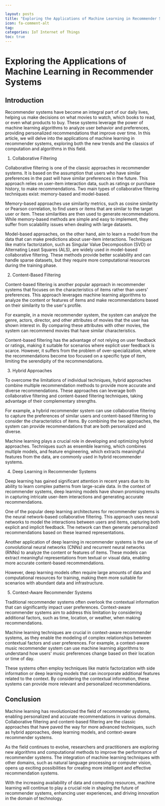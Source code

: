 ```yaml
---

layout: posts
title: "Exploring the Applications of Machine Learning in Recommender Systems"
icon: fa-comment-alt
tag:      
categories: IoT Internet of Things
toc: true
---
```




# Exploring the Applications of Machine Learning in Recommender Systems

## Introduction

Recommender systems have become an integral part of our daily lives, helping us make decisions on what movies to watch, which books to read, or even what products to buy. These systems leverage the power of machine learning algorithms to analyze user behavior and preferences, providing personalized recommendations that improve over time. In this article, we will delve into the applications of machine learning in recommender systems, exploring both the new trends and the classics of computation and algorithms in this field.

1. Collaborative Filtering

Collaborative filtering is one of the classic approaches in recommender systems. It is based on the assumption that users who have similar preferences in the past will have similar preferences in the future. This approach relies on user-item interaction data, such as ratings or purchase history, to make recommendations. Two main types of collaborative filtering techniques exist: memory-based and model-based.

Memory-based approaches use similarity metrics, such as cosine similarity or Pearson correlation, to find users or items that are similar to the target user or item. These similarities are then used to generate recommendations. While memory-based methods are simple and easy to implement, they suffer from scalability issues when dealing with large datasets.

Model-based approaches, on the other hand, aim to learn a model from the data that can make predictions about user-item interactions. Techniques like matrix factorization, such as Singular Value Decomposition (SVD) or Alternating Least Squares (ALS), are widely used in model-based collaborative filtering. These methods provide better scalability and can handle sparse datasets, but they require more computational resources during the training phase.

2. Content-Based Filtering

Content-based filtering is another popular approach in recommender systems that focuses on the characteristics of items rather than users' preferences. This approach leverages machine learning algorithms to analyze the content or features of items and make recommendations based on their similarity to the user's profile.

For example, in a movie recommender system, the system can analyze the genre, actors, director, and other attributes of movies that the user has shown interest in. By comparing these attributes with other movies, the system can recommend movies that have similar characteristics.

Content-based filtering has the advantage of not relying on user feedback or ratings, making it suitable for scenarios where explicit user feedback is scarce. However, it suffers from the problem of over-specialization, where the recommendations become too focused on a specific type of item, limiting the serendipity of the recommendations.

3. Hybrid Approaches

To overcome the limitations of individual techniques, hybrid approaches combine multiple recommendation methods to provide more accurate and diverse recommendations. These approaches can leverage both collaborative filtering and content-based filtering techniques, taking advantage of their complementary strengths.

For example, a hybrid recommender system can use collaborative filtering to capture the preferences of similar users and content-based filtering to consider the characteristics of items. By combining the two approaches, the system can provide recommendations that are both personalized and diverse.

Machine learning plays a crucial role in developing and optimizing hybrid approaches. Techniques such as ensemble learning, which combines multiple models, and feature engineering, which extracts meaningful features from the data, are commonly used in hybrid recommender systems.

4. Deep Learning in Recommender Systems

Deep learning has gained significant attention in recent years due to its ability to learn complex patterns from large-scale data. In the context of recommender systems, deep learning models have shown promising results in capturing intricate user-item interactions and generating accurate recommendations.

One of the popular deep learning architectures for recommender systems is the neural network-based collaborative filtering. This approach uses neural networks to model the interactions between users and items, capturing both explicit and implicit feedback. The network can then generate personalized recommendations based on these learned representations.

Another application of deep learning in recommender systems is the use of convolutional neural networks (CNNs) and recurrent neural networks (RNNs) to analyze the content or features of items. These models can extract meaningful representations from textual or visual data, enabling more accurate content-based recommendations.

However, deep learning models often require large amounts of data and computational resources for training, making them more suitable for scenarios with abundant data and infrastructure.

5. Context-Aware Recommender Systems

Traditional recommender systems often overlook the contextual information that can significantly impact user preferences. Context-aware recommender systems aim to address this limitation by considering additional factors, such as time, location, or weather, when making recommendations.

Machine learning techniques are crucial in context-aware recommender systems, as they enable the modeling of complex relationships between contextual factors and user preferences. For example, a context-aware music recommender system can use machine learning algorithms to understand how users' music preferences change based on their location or time of day.

These systems often employ techniques like matrix factorization with side information or deep learning models that can incorporate additional features related to the context. By considering the contextual information, these systems can provide more relevant and personalized recommendations.

## Conclusion

Machine learning has revolutionized the field of recommender systems, enabling personalized and accurate recommendations in various domains. Collaborative filtering and content-based filtering are the classic approaches that have paved the way for more advanced techniques, such as hybrid approaches, deep learning models, and context-aware recommender systems.

As the field continues to evolve, researchers and practitioners are exploring new algorithms and computational methods to improve the performance of recommender systems. The integration of machine learning techniques with other domains, such as natural language processing or computer vision, opens up exciting possibilities for creating more intelligent and effective recommendation systems.

With the increasing availability of data and computing resources, machine learning will continue to play a crucial role in shaping the future of recommender systems, enhancing user experiences, and driving innovation in the domain of technology.